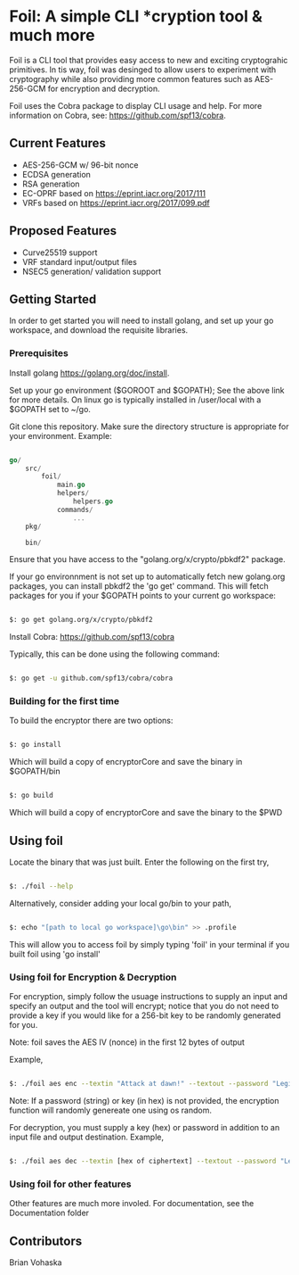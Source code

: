 # Foil: A simple CLI *cryption tool & much more

Foil is a CLI tool that provides easy access to new and exciting cryptograhic primitives. In tis way, foil was desinged to allow users to experiment with cryptography while also providing more common features such as AES-256-GCM for encryption and decryption.

Foil uses the Cobra package to display CLI usage and help. For more information on Cobra, see: <https://github.com/spf13/cobra>.

## Current Features

* AES-256-GCM w/ 96-bit nonce
* ECDSA generation
* RSA generation
* EC-OPRF based on <https://eprint.iacr.org/2017/111>
* VRFs based on <https://eprint.iacr.org/2017/099.pdf>

## Proposed Features

 * Curve25519 support
 * VRF standard input/output files
 * NSEC5 generation/ validation support

## Getting Started

In order to get started you will need to install golang, and set up your go workspace, and download the requisite libraries.

### Prerequisites

Install golang <https://golang.org/doc/install>.

Set up your go environment ($GOROOT and $GOPATH); See the above link for more details. On linux go is typically installed in /user/local with a $GOPATH set to ~/go.

Git clone this repository. Make sure the directory structure is appropriate for your environment. Example:

```go

go/
    src/
        foil/
            main.go
            helpers/
                helpers.go
            commands/
                ...
    pkg/

    bin/

```

Ensure that you have access to the "golang.org/x/crypto/pbkdf2" package.

If your go environnment is not set up to automatically fetch new golang.org packages, you can install pbkdf2 the 'go get' command. This will fetch packages for you if your $GOPATH points to your current go workspace:

```bash

$: go get golang.org/x/crypto/pbkdf2

```

Install Cobra:  <https://github.com/spf13/cobra>

Typically, this can be done using the following command:

```bash

$: go get -u github.com/spf13/cobra/cobra

```

### Building for the first time

To build the encryptor there are two options:

```bash

$: go install

```

Which will build a copy of encryptorCore and save the binary in $GOPATH/bin

```bash

$: go build

```

Which will build a copy of encryptorCore and save the binary to the $PWD

## Using foil

Locate the binary that was just built. Enter the following on the first try,

```bash

$: ./foil --help

```

Alternatively, consider adding your local go/bin to your path,

```bash

$: echo "[path to local go workspace]\go\bin" >> .profile

```

This will allow you to access foil by simply typing 'foil' in your terminal if you built foil using 'go install'

### Using foil for Encryption & Decryption

For encryption, simply follow the usuage instructions to supply an input and specify an output and the tool will encrypt; notice that you do not need to provide a key if you would like for a 256-bit key to be randomly generated for you. 

Note: foil saves the AES IV (nonce) in the first 12 bytes of output

Example,

```bash

$: ./foil aes enc --textin "Attack at dawn!" --textout --password "LegitPa$$word1999" --adata "I love encryption"

```

Note: If a password (string) or key (in hex) is not provided, the encryption function will randomly genereate one using os random.

For decryption, you must supply a key (hex) or password in addition to an input file and output destination. Example,

```bash

$: ./foil aes dec --textin [hex of ciphertext] --textout --password "LegitPa$$word1999" --adata "I love encryption"

```

### Using foil for other features

Other features are much more involed. For documentation, see the Documentation folder

## Contributors

Brian Vohaska